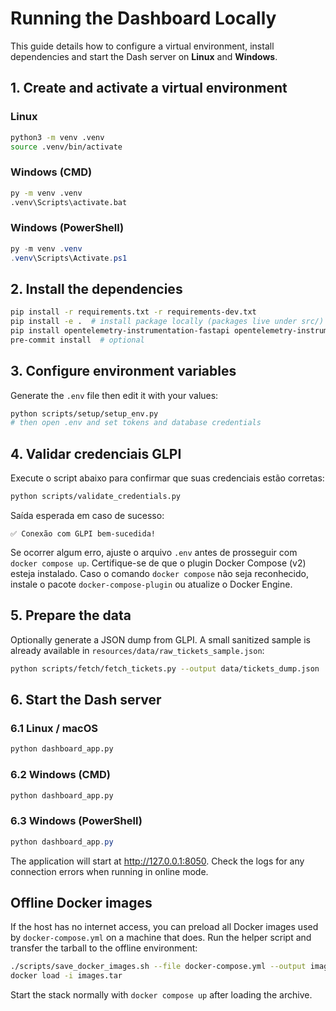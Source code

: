 # Running the Dashboard Locally

This guide details how to configure a virtual environment, install dependencies and start the Dash server on **Linux** and **Windows**.

## 1. Create and activate a virtual environment

### Linux

```bash
python3 -m venv .venv
source .venv/bin/activate
```

### Windows (CMD)

```bat
py -m venv .venv
.venv\Scripts\activate.bat
```

### Windows (PowerShell)

```powershell
py -m venv .venv
.venv\Scripts\Activate.ps1
```

## 2. Install the dependencies

```bash
pip install -r requirements.txt -r requirements-dev.txt
pip install -e .  # install package locally (packages live under src/)
pip install opentelemetry-instrumentation-fastapi opentelemetry-instrumentation-logging
pre-commit install  # optional
```

## 3. Configure environment variables

Generate the `.env` file then edit it with your values:

```bash
python scripts/setup/setup_env.py
# then open .env and set tokens and database credentials
```

## 4. Validar credenciais GLPI

Execute o script abaixo para confirmar que suas credenciais estão corretas:

```bash
python scripts/validate_credentials.py
```

Saída esperada em caso de sucesso:

```text
✅ Conexão com GLPI bem-sucedida!
```

Se ocorrer algum erro, ajuste o arquivo `.env` antes de prosseguir com `docker compose up`.
Certifique-se de que o plugin Docker Compose (v2) esteja instalado. Caso o comando
`docker compose` não seja reconhecido, instale o pacote `docker-compose-plugin` ou
atualize o Docker Engine.

## 5. Prepare the data

Optionally generate a JSON dump from GLPI. A small sanitized sample is already
available in `resources/data/raw_tickets_sample.json`:

```bash
python scripts/fetch/fetch_tickets.py --output data/tickets_dump.json
```

## 6. Start the Dash server

### 6.1 Linux / macOS

```bash
python dashboard_app.py
```

### 6.2 Windows (CMD)

```bat
python dashboard_app.py
```

### 6.3 Windows (PowerShell)

```powershell
python dashboard_app.py
```

The application will start at <http://127.0.0.1:8050>. Check the logs for any
connection errors when running in online mode.

## Offline Docker images

If the host has no internet access, you can preload all Docker images used by
`docker-compose.yml` on a machine that does. Run the helper script and transfer
the tarball to the offline environment:

```bash
./scripts/save_docker_images.sh --file docker-compose.yml --output images.tar
docker load -i images.tar
```

Start the stack normally with `docker compose up` after loading the archive.
